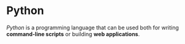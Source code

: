 # Python

_Python_ is a programming language that can be used both for writing **command-line scripts** or building **web applications**.